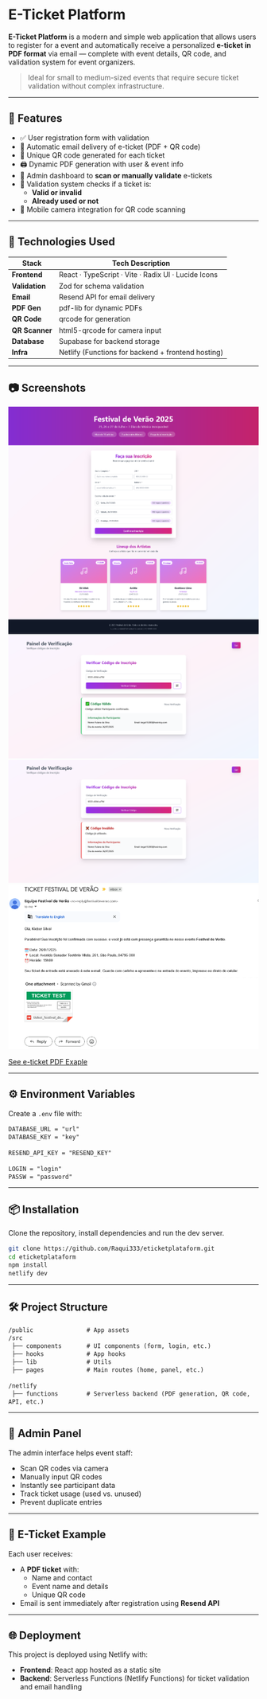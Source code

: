 # E-Ticket Platform

**E-Ticket Platform** is a modern and simple web application that allows users to register for a event and automatically receive a personalized **e-ticket in PDF format** via email — complete with event details, QR code, and validation system for event organizers.

> Ideal for small to medium-sized events that require secure ticket validation without complex infrastructure.

---

## 📌 Features

- ✅ User registration form with validation
- 📧 Automatic email delivery of e-ticket (PDF + QR code)
- 🎫 Unique QR code generated for each ticket
- 🖨️ Dynamic PDF generation with user & event info
- 🎥 Admin dashboard to **scan or manually validate** e-tickets
- 🔐 Validation system checks if a ticket is:
  - **Valid or invalid**
  - **Already used or not**
- 📱 Mobile camera integration for QR code scanning

---

## 🚀 Technologies Used

| Stack         | Tech Description                                        |
|---------------|----------------------------------------------------------|
| **Frontend**  | React · TypeScript · Vite · Radix UI · Lucide Icons     |
| **Validation**| Zod for schema validation                               |
| **Email**     | Resend API for email delivery     |
| **PDF Gen**   | pdf-lib for dynamic PDFs     |
| **QR Code**   | qrcode for generation |
| **QR Scanner**| html5-qrcode for camera input |
| **Database**  | Supabase for backend storage   |
| **Infra**     | Netlify (Functions for backend + frontend hosting)      |

---

## 📷 Screenshots

![Home Page](docs/screenshot_site.png)
![Valid Ticket Example](docs/screenshot_valid_ticket.png)
![Invalid/Used Ticket Example](docs/screenshot_used_ticket.png)
![Email Example](docs/screenshot_email.png)

[See e-ticket PDF Exaple](docs/ticket_festival_de_verao.pdf)

---

## ⚙️ Environment Variables

Create a `.env` file with:

```
DATABASE_URL = "url"
DATABASE_KEY = "key"

RESEND_API_KEY = "RESEND_KEY"

LOGIN = "login"
PASSW = "password"
```

---

## 📦 Installation

Clone the repository, install dependencies and run the dev server.

```bash
git clone https://github.com/Raqui333/eticketplataform.git
cd eticketplataform
npm install
netlify dev
```

---

## 🛠️ Project Structure

```
/public               # App assets
/src         
 ├── components       # UI components (form, login, etc.)
 ├── hooks            # App hooks
 ├── lib              # Utils
 ├── pages            # Main routes (home, panel, etc.)

/netlify
 ├── functions        # Serverless backend (PDF generation, QR code, API, etc.)
```

---

## 🔐 Admin Panel

The admin interface helps event staff:

- Scan QR codes via camera
- Manually input QR codes
- Instantly see participant data
- Track ticket usage (used vs. unused)
- Prevent duplicate entries

---

## 📧 E-Ticket Example

Each user receives:

- A **PDF ticket** with:
  - Name and contact
  - Event name and details
  - Unique QR code
- Email is sent immediately after registration using **Resend API**

---

## 🌐 Deployment

This project is deployed using Netlify with:

- **Frontend**: React app hosted as a static site
- **Backend**: Serverless Functions (Netlify Functions) for ticket validation and email handling
